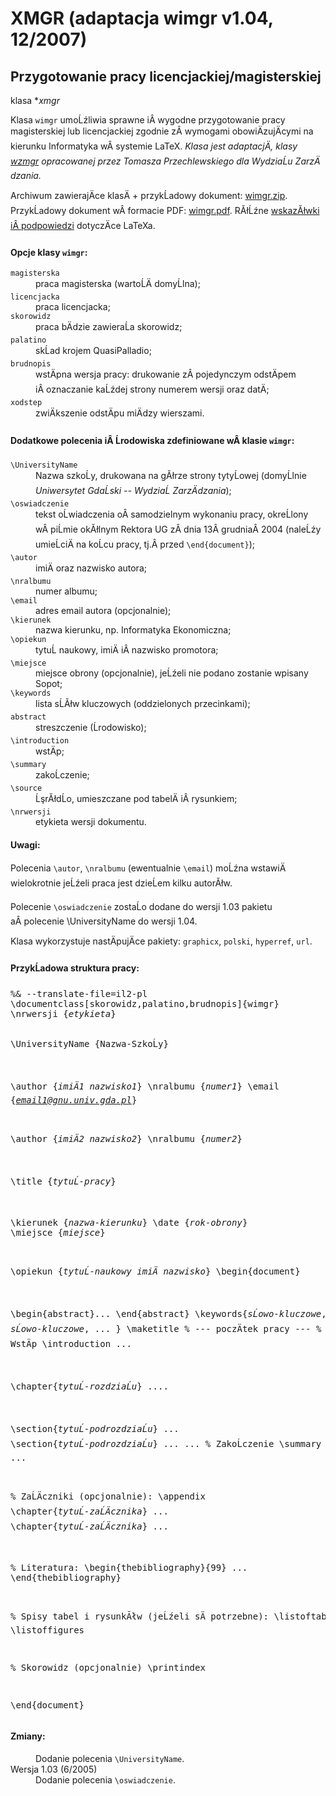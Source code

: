 # XMGR (adaptacja wimgr v1.04, 12/2007)

## Przygotowanie pracy licencjackiej/magisterskiej
   klasa **xmgr*

<p>
 Klasa <code>wimgr</code> umoĹźliwia sprawne iÂ wygodne przygotowanie
 pracy magisterskiej lub licencjackiej zgodnie zÂ wymogami
 obowiÄzujÄcymi na kierunku Informatyka wÂ systemie LaTeX.
 <i>Klasa jest adaptacjÄ, klasy <a href="http://gnu.univ.gda.pl/~tomasz/prog/tex/wzmgr/wzmgr.html">wzmgr</a>
	 opracowanej przez Tomasza Przechlewskiego dla WydziaĹu ZarzÄdzania.</i>
</p>

<p>
 Archiwum zawierajÄce klasÄ + przykĹadowy dokument: 
 <a href="./wimgr.zip">wimgr.zip</a>.
 PrzykĹadowy dokument wÂ formacie PDF:
 <a href="./wimgr.pdf">wimgr.pdf</a>.
 RĂłĹźne <a href="http://gnu.univ.gda.pl/~tomasz/prog/tex/wzmgr/wip.html">wskazĂłwki iÂ podpowiedzi</a> dotyczÄce LaTeXa.
</p>
<!-- ................. -->
<h4>Opcje klasy <code>wimgr</code>:</h4>
<dl>
<dt><code>magisterska</code></dt>
<dd>praca magisterska (wartoĹÄ domyĹlna);</dd>

<dt><code>licencjacka</code></dt>
<dd>praca licencjacka;</dd>

<dt><code>skorowidz</code></dt>
<dd>praca bÄdzie zawieraĹa skorowidz;</dd>

<dt><code>palatino</code></dt>
<dd>skĹad krojem QuasiPalladio;</dd>
<dt><code>brudnopis</code></dt>
<dd>wstÄpna wersja pracy: drukowanie zÂ pojedynczym odstÄpem
iÂ oznaczanie kaĹźdej strony numerem wersji oraz datÄ;</dd>
<dt><code>xodstep</code></dt><dd>zwiÄkszenie odstÄpu 
 miÄdzy wierszami.</dd>
</dl>
<!-- ................. -->
<h4>Dodatkowe polecenia iÂ Ĺrodowiska zdefiniowane 
wÂ klasie <code>wimgr</code>:</h4>
<dl>

 <dt><code>\UniversityName</code></dt>
 <dd>Nazwa szkoĹy, drukowana na gĂłrze strony tytyĹowej 
 (domyĹlnie <em>Uniwersytet GdaĹski -- WydziaĹ ZarzÄdzania</em>);
 </dd>

 <dt><code>\oswiadczenie</code></dt>
 <dd>tekst oĹwiadczenia oÂ samodzielnym wykonaniu pracy, okreĹlony
 wÂ piĹmie okĂłlnym Rektora UG zÂ dnia 13Â grudniaÂ 2004 (naleĹźy
 umieĹciÄ na koĹcu pracy, tj.Â przed <code>\end{document}</code>);</dd>

 <dt><code>\autor</code></dt>
 <dd>imiÄ oraz nazwisko autora;</dd>
 <dt><code>\nralbumu</code></dt>
 <dd>numer albumu;</dd>
 <dt><code>\email</code></dt> 
 <dd>adres email autora (opcjonalnie);</dd>
 <dt><code>\kierunek</code></dt>
 <dd>nazwa kierunku, np. Informatyka Ekonomiczna;</dd>
 <dt><code>\opiekun</code></dt>
 <dd>tytuĹ naukowy, imiÄ iÂ nazwisko promotora;</dd>
 <dt><code>\miejsce</code></dt>
 <dd>miejsce obrony (opcjonalnie), jeĹźeli nie podano 
   zostanie wpisany Sopot;</dd>
 <dt><code>\keywords</code></dt>
 <dd>lista sĹĂłw kluczowych (oddzielonych przecinkami);</dd>
 <dt><code>abstract</code></dt> 
 <dd>streszczenie (Ĺrodowisko);</dd>
 <dt><code>\introduction</code></dt> 
 <dd>wstÄp;</dd>
 <dt><code>\summary</code></dt> 
 <dd>zakoĹczenie;</dd>
 <dt><code>\source</code></dt> 
 <dd>ĹşrĂłdĹo, umieszczane pod tabelÄ iÂ rysunkiem;</dd>
 <dt><code>\nrwersji</code></dt> 
 <dd>etykieta wersji dokumentu.</dd>
</dl>
<!-- ................. -->
<h4>Uwagi:</h4>
<p>
 Polecenia <code>\autor</code>, <code>\nralbumu</code> (ewentualnie
 <code>\email</code>) moĹźna wstawiÄ wielokrotnie jeĹźeli praca jest
 dzieĹem kilku autorĂłw.
</p>

<p>Polecenie <code>\oswiadczenie</code> zostaĹo dodane do wersji 1.03
pakietu aÂ polecenie \UniversityName do wersji 1.04.
</p>

<p>
 Klasa wykorzystuje nastÄpujÄce pakiety: <code>graphicx</code>,
 <code>polski</code>, <code>hyperref</code>, <code>url</code>.
</p>
<!-- ................. -->
<h4>PrzykĹadowa struktura pracy:</h4>
<pre>
%&amp; --translate-file=il2-pl
\documentclass[skorowidz,palatino,brudnopis]{wimgr}
\nrwersji {<em>etykieta</em>}

\UniversityName {Nazwa-SzkoĹy}

\author   {<em>imiÄ1 nazwisko1</em>}
\nralbumu {<em>numer1</em>}
\email    {<em>email1@gnu.univ.gda.pl</em>}

\author   {<em>imiÄ2 nazwisko2</em>}
\nralbumu {<em>numer2</em>}

\title    {<em>tytuĹ-pracy</em>}

\kierunek {<em>nazwa-kierunku</em>}
\date     {<em>rok-obrony</em>}
\miejsce  {<em>miejsce</em>}

\opiekun  {<em>tytuĹ-naukowy imiÄ nazwisko</em>}
\begin{document}

\begin{abstract}... \end{abstract}
\keywords{<em>sĹowo-kluczowe</em>, <em>sĹowo-kluczowe</em>, ... }
\maketitle
% --- poczÄtek pracy ---
% WstÄp
\introduction
...

\chapter{<em>tytuĹ-rozdziaĹu</em>}
....
    
\section{<em>tytuĹ-podrozdziaĹu</em>}
...
\section{<em>tytuĹ-podrozdziaĹu</em>}
...
...
% ZakoĹczenie
\summary
...

% ZaĹÄczniki (opcjonalnie):
\appendix
\chapter{<em>tytuĹ-zaĹÄcznika</em>}
...
\chapter{<em>tytuĹ-zaĹÄcznika</em>}
...

% Literatura:
\begin{thebibliography}{99}
...
\end{thebibliography}

% Spisy tabel i rysunkĂłw (jeĹźeli sÄ potrzebne):
\listoftables
\listoffigures

% Skorowidz (opcjonalnie)
\printindex

\end{document}
</pre>

<h4>Zmiany:</h4>
<dl>

<dd>Dodanie polecenia <code>\UniversityName</code>.</dd>
<dt>Wersja 1.03 (6/2005)</dt>
<dd>Dodanie polecenia <code>\oswiadczenie</code>.</dd>
</dl>
